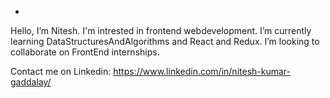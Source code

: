 - 

<!---
gaddalaynitesh/gaddalaynitesh is a ✨ special ✨ repository because its `README.md` (this file) appears on your GitHub profile.
You can click the Preview link to take a look at your changes.
--->


Hello, I’m Nitesh. I'm intrested in frontend webdevelopment. 
I’m currently learning DataStructuresAndAlgorithms and React and Redux. 
I’m looking to collaborate on FrontEnd internships.

Contact me on Linkedin: https://www.linkedin.com/in/nitesh-kumar-gaddalay/
